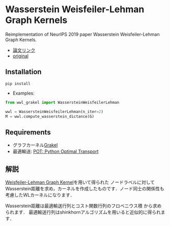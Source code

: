 # Wasserstein Weisfeiler-Lehman Graph Kernels
Reimplementation of NeurIPS 2019 paper Wasserstein Weisfeiler-Lehman Graph Kernels. 

- [論文リンク](https://proceedings.neurips.cc/paper/2019/hash/73fed7fd472e502d8908794430511f4d-Abstract.html)
- [original](https://github.com/BorgwardtLab/WWL)

## Installation
```shell
pip install 
```

- Examples:

```python
from wwl_grakel import WassersteinWeisfeilerLehman

wwl = WassersteinWeisfeilerLehman(n_iter=2)
M = wwl.compute_wasserstein_dictance(G)
```


## Requirements
- グラフカーネル[Grakel](https://ysig.github.io/GraKeL/0.1a8/)
- 最適輸送: [POT: Python Optimal Transport](https://pythonot.github.io/)

## 解説

[Weisfeiler-Lehman Graph Kernel](https://www.jmlr.org/papers/volume12/shervashidze11a/shervashidze11a.pdf)を用いて得られた
ノードラベルに対してWasserstein距離を求め，カーネルを作成したものです．ノード同士の関係性も考慮したWLカーネルになります．

Wasserstein距離は最適輸送行列とコスト関数行列のフロベニウス積 から求められます．
最適輸送行列はshinkhornアルゴリズムを用いると近似的に得られます． 



